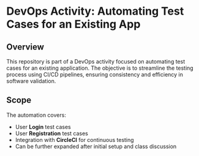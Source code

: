 # DevOps Activity: Automating Test Cases for an Existing App

## Overview
This repository is part of a DevOps activity focused on automating test cases for an existing application. The objective is to streamline the testing process using CI/CD pipelines, ensuring consistency and efficiency in software validation.

## Scope
The automation covers:
- User **Login** test cases
- User **Registration** test cases
- Integration with **CircleCI** for continuous testing
- Can be further expanded after initial setup and class discussion

